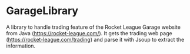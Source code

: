 # GarageLibrary

A library to handle trading feature of the Rocket League Garage website from Java (https://rocket-league.com/).
It gets the trading web page (https://rocket-league.com/trading) and parse it with Jsoup to extract the information.
